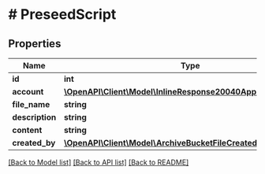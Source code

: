 # # PreseedScript

## Properties

Name | Type | Description | Notes
------------ | ------------- | ------------- | -------------
**id** | **int** |  | [optional]
**account** | [**\OpenAPI\Client\Model\InlineResponse20040AppDeployInstance**](InlineResponse20040AppDeployInstance.md) |  | [optional]
**file_name** | **string** |  | [optional]
**description** | **string** |  | [optional]
**content** | **string** |  | [optional]
**created_by** | [**\OpenAPI\Client\Model\ArchiveBucketFileCreatedBy**](ArchiveBucketFileCreatedBy.md) |  | [optional]

[[Back to Model list]](../../README.md#models) [[Back to API list]](../../README.md#endpoints) [[Back to README]](../../README.md)
